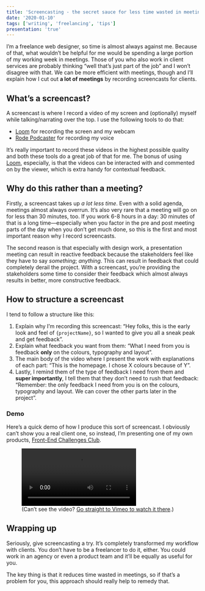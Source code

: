 ```yaml
---
title: 'Screencasting - the secret sauce for less time wasted in meetings'
date: '2020-01-10'
tags: ['writing', 'freelancing', 'tips']
presentation: 'true'
---
```


I’m a freelance web designer, so time is almost always against me. Because of that, what wouldn’t be helpful for me would be spending a large portion of my working week in meetings. Those of you who also work in client services are probably thinking “well that’s just part of the job” and I won’t disagree with that. We can be more efficient with meetings, though and I’ll explain how I cut out **a lot of meetings** by recording screencasts for clients.

## What’s a screencast?

A screencast is where I record a video of my screen and (optionally) myself while talking/narrating over the top. I use the following tools to do that:

- [Loom](https://www.loom.com/) for recording the screen and my webcam
- [Rode Podcaster](http://www.rode.com/microphones/podcaster) for recording my voice

It’s really important to record these videos in the highest possible quality and both these tools do a great job of that for me. The bonus of using [Loom](https://www.loom.com/), especially, is that the videos can be interacted with and commented on by the viewer, which is extra handy for contextual feedback.

## Why do this rather than a meeting?

Firstly, a screencast takes up _a lot less time_. Even with a solid agenda, meetings almost always overrun. It’s also very rare that a meeting will go on for less than 30 minutes, too. If you work 6-8 hours in a day: 30 minutes of that is a long time—especially when you factor in the pre and post meeting parts of the day when you don’t get much done, so this is the first and most important reason why I record screencasts.

The second reason is that especially with design work, a presentation meeting can result in reactive feedback because the stakeholders feel like they have to say _something_; _anything_. This can result in feedback that could completely derail the project. With a screencast, you’re providing the stakeholders some time to consider their feedback which almost always results in better, more constructive feedback.

## How to structure a screencast

I tend to follow a structure like this:

1. Explain why I’m recording this screencast: “Hey folks, this is the early look and feel of `{projectName}`, so I wanted to give you all a sneak peak and get feedback”.
2. Explain what feedback you want from them: “What I need from you is feedback **only** on the colours, typography and layout”.
3. The main body of the video where I present the work with explanations of each part: “This is the homepage. I chose X colours because of Y”.
4. Lastly, I remind them of the type of feedback I need from them and **super importantly**, I tell them that they don’t need to rush that feedback: “Remember: the only feedback I need from you is on the colours, typography and layout. We can cover the other parts later in the project”.

### Demo

Here’s a quick demo of how I produce this sort of screencast. I obviously can’t show you a real client one, so instead, I’m presenting one of my own products, [Front-End Challenges Club](https://front-end-challenges.club/).

<figure><video controls src="https://player.vimeo.com/external/384011086.hd.mp4?s=a0bce15bde64512c18e8b3bbf1d622a41a03b58b&profile_id=175"><track src="/assets/captions/client-screencast-example.vtt" label="English" type="captions" srclang="en" /></video><figcaption>(Can’t see the video? <a href="https://vimeo.com/384011086">Go straight to Vimeo to watch it there</a>.)</figcaption></figure>

## Wrapping up

Seriously, give screencasting a try. It’s completely transformed my workflow with clients. You don’t have to be a freelancer to do it, either. You could work in an agency or even a product team and it’ll be equally as useful for you.

The key thing is that it reduces time wasted in meetings, so if that’s a problem for you, this approach should really help to remedy that.
